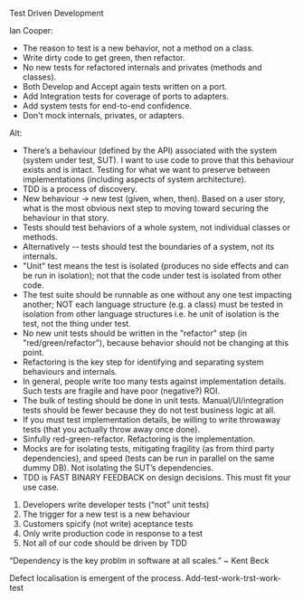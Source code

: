 Test Driven Development

Ian Cooper:
* The reason to test is a new behavior, not a method on a class.
* Write dirty code to get green, then refactor.
* No new tests for refactored internals and privates (methods and classes).
* Both Develop and Accept again tests written on a port.
* Add Integration tests for coverage of ports to adapters.
* Add system tests for end-to-end confidence.
* Don't mock internals, privates, or adapters.

Alt:
* There’s a behaviour (defined by the API) associated with the system (system under test, SUT). I want to use code to prove that this behaviour exists and is intact. Testing for what we want to preserve between implementations (including aspects of system architecture).
* TDD is a process of discovery.
* New behaviour -> new test (given, when, then). Based on a user story, what is the most obvious next step to moving toward securing the behaviour in that story.
* Tests should test behaviors of a whole system, not individual classes or methods.
* Alternatively -- tests should test the boundaries of a system, not its internals.
* "Unit" test means the test is isolated (produces no side effects and can be run in isolation); not that the code under test is isolated from other code.
* The test suite should be runnable as one without any one test impacting another; NOT each language structure (e.g. a class) must be tested in isolation from other language structures i.e. he unit of isolation is the test, not the thing under test.
* No new unit tests should be written in the "refactor" step (in "red/green/refactor"), because behavior should not be changing at this point.
* Refactoring is the key step for identifying and separating system behaviours and internals.
* In general, people write too many tests against implementation details. Such tests are fragile and have poor (negative?) ROI.
* The bulk of testing should be done in unit tests. Manual/UI/integration tests should be fewer because they do not test business logic at all.
* If you must test implementation details, be willing to write throwaway tests (that you actually throw away once done).
* Sinfully red-green-refactor. Refactoring is the implementation.
* Mocks are for isolating tests, mitigating fragility (as from third party dependencies), and speed (tests can be run in parallel on the same dummy DB). Not isolating the SUT’s dependencies.
* TDD is FAST BINARY FEEDBACK on design decisions. This must fit your use case.

1. Developers write developer tests (“not” unit tests)
2. The trigger for a new test is a new behaviour
3. Customers spicify (not write) aceptance tests
4. Only write production code in response to a test
5. Not all of our code should be driven by TDD


“Dependency is the key problm in software at all scales.” ~ Kent Beck



Defect localisation is emergent of the process. Add-test-work-trst-work-test



